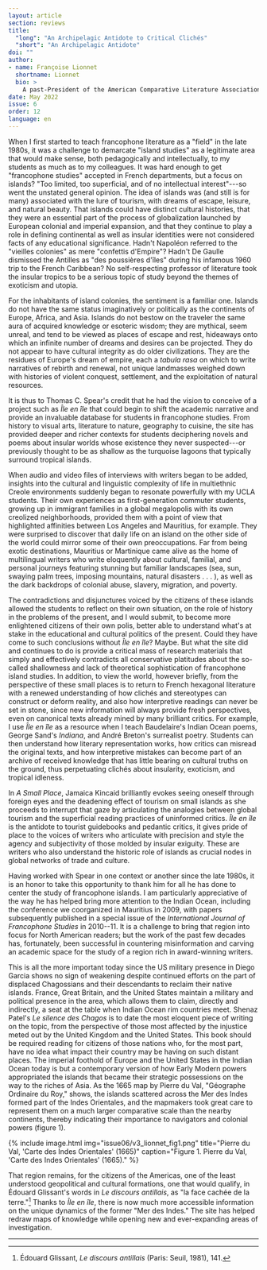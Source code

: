 ```yaml
---
layout: article
section: reviews
title: 
  "long": "An Archipelagic Antidote to Critical Clichés"
  "short": "An Archipelagic Antidote"
doi: ""
author: 
- name: Françoise Lionnet 
  shortname: Lionnet
  bio: >
    A past-President of the American Comparative Literature Association, Françoise Lionnet is Professor of Romance Languages and Literatures, Comparative Literature, African and African American Studies, and Women, Gender and Sexuality at Harvard. In Fall 2015, she held the Mary Cornille Distinguished Visiting Professorship at the Newhouse Humanities Center, Wellesley College. She remains a Distinguished Research Professor at UCLA, where she taught from 1998-2015, serving first as Chair of French and Francophone Studies, then as Director of the James Coleman African Studies Center. Her current research focuses primarily on Indian Ocean literary, cultural, and historical studies, in relation to Atlantic and Caribbean Studies. She is interested in the longue durée of colonialism in those regions. Her 2018 volume on the 18th century Creole abolitionist poet Evariste Parny has just appeared in the MLA Texts and Translations series. Her previous books include *Autobiographical Voices: Race, Gender, Self-Portraiture* and *Postcolonial Representations: Women, Literature, Identity* (both from Cornell UP), *Minor Transnationalism* (Duke UP), *Writing Women and Critical Dialogues: Subjectivity, Gender and Irony* and *The Known and the Uncertain: Creole Cosmopolitics of the Indian Ocean* (both published in Mauritius by l'Atelier d'écriture).
date: May 2022
issue: 6
order: 12
language: en
---
```



When I first started to teach francophone literature as a "field" in the late 1980s, it was a challenge to demarcate "island studies" as a legitimate area that would make sense, both pedagogically and intellectually, to my students as much as to my colleagues. It was hard enough to get "francophone studies" accepted in French departments, but a focus on islands? "Too limited, too superficial, and of no intellectual interest"---so went the unstated general opinion. The idea of islands was (and still is for many) associated with the lure of tourism, with dreams of escape, leisure, and natural beauty. That islands could have distinct cultural histories, that they were an essential part of the process of globalization launched by European colonial and imperial expansion, and that they continue to play a role in defining continental as well as insular identities were not considered facts of any educational significance. Hadn't Napoléon referred to the "vieilles colonies" as mere "confettis d'Empire"? Hadn't De Gaulle dismissed the Antilles as "des poussières d'îles" during his infamous 1960 trip to the French Caribbean? No self-respecting professor of literature took the insular tropics to be a serious topic of study beyond the themes of exoticism and utopia.

For the inhabitants of island colonies, the sentiment is a familiar one. Islands do not have the same status imaginatively or politically as the continents of Europe, Africa, and Asia. Islands do not bestow on the traveler the same aura of acquired knowledge or esoteric wisdom; they are mythical, seem unreal, and tend to be viewed as places of escape and rest, hideaways onto which an infinite number of dreams and desires can be projected. They do not appear to have cultural integrity as do older civilizations. They are the residues of Europe's dream of empire, each a *tabula rasa* on which to write narratives of rebirth and renewal, not unique landmasses weighed down with histories of violent conquest, settlement, and the exploitation of natural resources.

It is thus to Thomas C. Spear's credit that he had the vision to conceive of a project such as *Île en île* that could begin to shift the academic narrative and provide an invaluable database for students in francophone studies. From history to visual arts, literature to nature, geography to cuisine, the site has provided deeper and richer contexts for students deciphering novels and poems about insular worlds whose existence they never suspected---or previously thought to be as shallow as the turquoise lagoons that typically surround tropical islands.

When audio and video files of interviews with writers began to be added, insights into the cultural and linguistic complexity of life in multiethnic Creole environments suddenly began to resonate powerfully with my UCLA students. Their own experiences as first-generation commuter students, growing up in immigrant families in a global megalopolis with its own creolized neighborhoods, provided them with a point of view that highlighted affinities between Los Angeles and Mauritius, for example. They were surprised to discover that daily life on an island on the other side of the world could mirror some of their own preoccupations. Far from being exotic destinations, Mauritius or Martinique came alive as the home of multilingual writers who write eloquently about cultural, familial, and personal journeys featuring stunning but familiar landscapes (sea, sun, swaying palm trees, imposing mountains, natural disasters . . . ), as well as the dark backdrops of colonial abuse, slavery, migration, and poverty.

The contradictions and disjunctures voiced by the citizens of these islands allowed the students to reflect on their own situation, on the role of history in the problems of the present, and I would submit, to become more enlightened citizens of their own polis, better able to understand what's at stake in the educational and cultural politics of the present. Could they have come to such conclusions without *Île en île*? Maybe. But what the site did and continues to do is provide a critical mass of research materials that simply and effectively contradicts all conservative platitudes about the so-called shallowness and lack of theoretical sophistication of francophone island studies. In addition, to view the world, however briefly, from the perspective of these small places is to return to French hexagonal literature with a renewed understanding of how clichés and stereotypes can construct or deform reality, and also how interpretive readings can never be set in stone, since new information will always provide fresh perspectives, even on canonical texts already mined by many brilliant critics. For example, I use *Île en île* as a resource when I teach Baudelaire's Indian Ocean poems, George Sand's *Indiana*, and André Breton's surrealist poetry. Students can then understand how literary representation works, how critics can misread the original texts, and how interpretive mistakes can become part of an archive of received knowledge that has little bearing on cultural truths on the ground, thus perpetuating clichés about insularity, exoticism, and tropical idleness.

In *A Small Place*, Jamaica Kincaid brilliantly evokes seeing oneself through foreign eyes and the deadening effect of tourism on small islands as she proceeds to interrupt that gaze by articulating the analogies between global tourism and the superficial reading practices of uninformed critics. *Île en île* is the antidote to tourist guidebooks and pedantic critics, it gives pride of place to the voices of writers who articulate with precision and style the agency and subjectivity of those molded by insular exiguity. These are writers who also understand the historic role of islands as crucial nodes in global networks of trade and culture.

Having worked with Spear in one context or another since the late 1980s, it is an honor to take this opportunity to thank him for all he has done to center the study of francophone islands. I am particularly appreciative of the way he has helped bring more attention to the Indian Ocean, including the conference we coorganized in Mauritius in 2009, with papers subsequently published in a special issue of the *International Journal of Francophone Studies* in 2010--11. It is a challenge to bring that region into focus for North American readers; but the work of the past few decades has, fortunately, been successful in countering misinformation and carving an academic space for the study of a region rich in award-winning writers.

This is all the more important today since the US military presence in Diego Garcia shows no sign of weakening despite continued efforts on the part of displaced Chagossians and their descendants to reclaim their native islands. France, Great Britain, and the United States maintain a military and political presence in the area, which allows them to claim, directly and indirectly, a seat at the table when Indian Ocean rim countries meet. Shenaz Patel's *Le silence des Chagos* is to date the most eloquent piece of writing on the topic, from the perspective of those most affected by the injustice meted out by the United Kingdom and the United States. This book should be required reading for citizens of those nations who, for the most part, have no idea what impact their country may be having on such distant places. The imperial foothold of Europe and the United States in the Indian Ocean today is but a contemporary version of how Early Modern powers appropriated the islands that became their strategic possessions on the way to the riches of Asia. As the 1665 map by Pierre du Val, "Géographe Ordinaire du Roy," shows, the islands scattered across the Mer des Indes formed part of the Indes Orientales, and the mapmakers took great care to represent them on a much larger comparative scale than the nearby continents, thereby indicating their importance to navigators and colonial powers (figure 1).

{% include image.html img="issue06/v3_lionnet_fig1.png" title="Pierre du Val, 'Carte des Indes Orientales' (1665)" caption="Figure 1. Pierre du Val, 'Carte des Indes Orientales' (1665)." %}

That region remains, for the citizens of the Americas, one of the least understood geopolitical and cultural formations, one that would qualify, in Édouard Glissant's words in *Le discours antillais*, as "la face cachée de la terre."[^1] Thanks to *Île en île*, there is now much more accessible information on the unique dynamics of the former "Mer des Indes." The site has helped redraw maps of knowledge while opening new and ever-expanding areas of investigation.

---

[^1]: Édouard Glissant, *Le discours antillais* (Paris: Seuil, 1981), 141.
